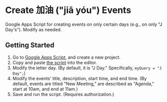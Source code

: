 # Create 加油 ("jiā yóu") Events

Google Apps Script for creating events on only certain days (e.g., on only "J Day's"). Modify as needed.

## Getting Started

1. Go to [Google Apps Script](https://script.google.com/), and create a new project.
2. Copy and paste [the script](./Code.gs) into the editor.
3. Modify the letter day. (By default, it is "J Day." Specifically, `myQuery = "J Day";`)
4. Modify the events' title, description, start time, and end time. (By default, events are titled "New Meeting," are described as "Agenda," start at 10am, and end at 11am.)
5. Save and run the script. (Requires authorization.)